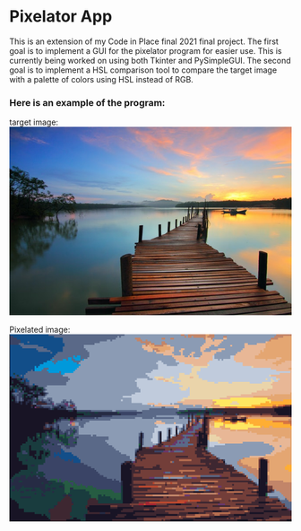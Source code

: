 # Pixelator App

<p>This is an extension of my Code in Place final 2021 final project.  The first goal is to implement a GUI for
the pixelator program for easier use. This is currently being worked on using both Tkinter and PySimpleGUI.
The second goal is to implement a HSL comparison tool to compare the target image with a palette of colors using 
HSL instead of RGB. 
</p>

### Here is an example of the program:

target image:<br>
![Image of Landscape](Images/landscape.jpg)

Pixelated image:<br>
![Pixelated landscape](Pixel%20Images/pixelimage.png)
